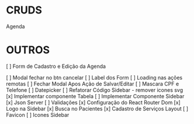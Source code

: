 # CRUDS

Agenda

# OUTROS

[ ] Form de Cadastro e Edição da Agenda

[ ] Modal fechar no btn cancelar
[ ] Label dos Form
[ ] Loading nas ações remotas
[ ] Fechar Modal Apos Ação de Salvar/Editar
[ ] Mascara CPF e Telefone
[ ] Datepicker
[ ] Refatorar Código Sidebar - remover icones svg
[x] Implementar componente Tabela
[ ] Implementar Componente Sidebar
[x] Json Server
[ ] Validações
[x] Configuração do React Router Dom
[x] Logo na Sidebar
[x] Busca no Pacientes
[x] Cadastro de Serviços Layout
[ ] Favicon
[ ] Icones Sidebar
